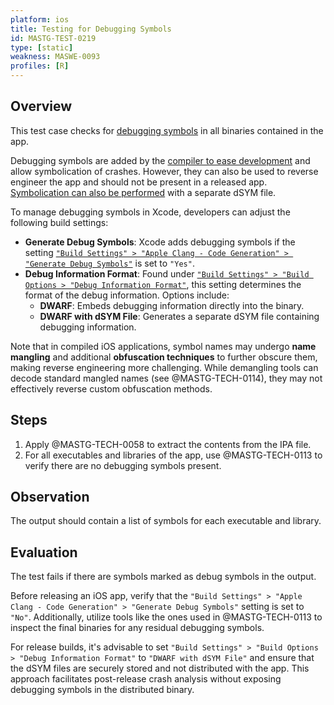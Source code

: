 ```yaml
---
platform: ios
title: Testing for Debugging Symbols
id: MASTG-TEST-0219
type: [static]
weakness: MASWE-0093
profiles: [R]
---
```


## Overview

This test case checks for [debugging symbols](https://mas.owasp.org/MASWE/MASVS-RESILIENCE/MASWE-0093/) in all binaries contained in the app.

Debugging symbols are added by the [compiler to ease development](https://developer.apple.com/documentation/xcode/building-your-app-to-include-debugging-information "Building your app to include debugging information") and allow symbolication of crashes. However, they can also be used to reverse engineer the app and should not be present in a released app. [Symbolication can also be performed](https://developer.apple.com/documentation/xcode/adding-identifiable-symbol-names-to-a-crash-report "Adding identifiable symbol names to a crash report") with a separate dSYM file.

To manage debugging symbols in Xcode, developers can adjust the following build settings:

- **Generate Debug Symbols**: Xcode adds debugging symbols if the setting [`"Build Settings" > "Apple Clang - Code Generation" > "Generate Debug Symbols"`](https://developer.apple.com/documentation/xcode/build-settings-reference#Generate-Debug-Symbols) is set to `"Yes"`.
- **Debug Information Format**: Found under [`"Build Settings" > "Build Options > "Debug Information Format"`](https://developer.apple.com/documentation/xcode/build-settings-reference#Debug-Information-Format), this setting determines the format of the debug information. Options include:
    - **DWARF**: Embeds debugging information directly into the binary.
    - **DWARF with dSYM File**: Generates a separate dSYM file containing debugging information.

Note that in compiled iOS applications, symbol names may undergo **name mangling** and additional **obfuscation techniques** to further obscure them, making reverse engineering more challenging. While demangling tools can decode standard mangled names (see @MASTG-TECH-0114), they may not effectively reverse custom obfuscation methods.

## Steps

1. Apply @MASTG-TECH-0058 to extract the contents from the IPA file.
2. For all executables and libraries of the app, use @MASTG-TECH-0113 to verify there are no debugging symbols present.

## Observation

The output should contain a list of symbols for each executable and library.

## Evaluation

The test fails if there are symbols marked as debug symbols in the output.

Before releasing an iOS app, verify that the `"Build Settings" > "Apple Clang - Code Generation" > "Generate Debug Symbols"` setting is set to `"No"`. Additionally, utilize tools like the ones used in @MASTG-TECH-0113 to inspect the final binaries for any residual debugging symbols.

For release builds, it's advisable to set `"Build Settings" > "Build Options > "Debug Information Format"` to `"DWARF with dSYM File"` and ensure that the dSYM files are securely stored and not distributed with the app. This approach facilitates post-release crash analysis without exposing debugging symbols in the distributed binary.

